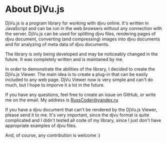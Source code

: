 # About DjVu.js

DjVu.js is a program library for working with djvu online. 
It's written in JavaScript and can be run in the web browsers without any connection with the server.
DjVu.js can be used for splitting djvu files, rendering pages of djvu document, 
converting (and compressing) images into djvu documents and for analyzing of meta data of djvu documents.

The library is only being developed and may be noticeably changed in the future.
It was completely written and is maintaned by me.

In order to demonstrate the abilities of the library, I decided to create the DjVu.js Viewer. 
The main idea is to create a plug-in that can be easily included to any web page.
DjVu Viewer now is very simple and can't do much, but I hope to imporve it a lot in the future. 

If you have any questions, feel free to create an issue on GitHub, or write me on the email.
My address is RussCoder@yandex.ru

If you have a djvu document that can't be rendered by the DjVu.js Viewer, please send it to me.
It's very important, since the djvu format is quite complicated and I didn't tested all code of my library, 
since I just don't have appropriate examples of djvu files. 

And, of course, any contribution is welcome :)